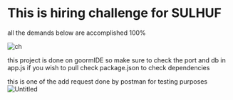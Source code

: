 # This is hiring challenge for SULHUF
all the demands below are accomplished 100%

![ch](https://user-images.githubusercontent.com/28525061/158755647-33e95e08-04f9-46dc-b77d-2d0b1f02ce70.png)



this project is done on goormIDE so make sure to check the port and db in app.js if you wish to pull
check package.json to check dependencies


this is one of the add request done by postman for testing purposes
![Untitled](https://user-images.githubusercontent.com/28525061/158756383-3f960d89-c273-49a9-929d-08af0a852449.png)
